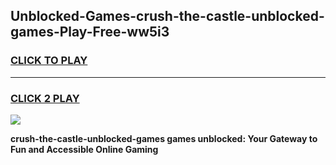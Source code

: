
## Unblocked-Games-crush-the-castle-unblocked-games-Play-Free-ww5i3
<h3>
<a href="https://premium76.site?title=crush-the-castle-unblocked-games&ref=21A">CLICK TO PLAY</a></h3>
<hr>

<h3>
<a href="https://premium76.site?title=crush-the-castle-unblocked-games&ref=21A">CLICK 2 PLAY</a>
  
</h3>

<a href="https://premium76.site?title=crush-the-castle-unblocked-games&ref=21A"><img src="https://clearcache.store/games.png"></a>


**crush-the-castle-unblocked-games games unblocked: Your Gateway to Fun and Accessible Online Gaming**
